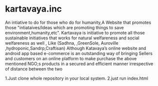 # kartavaya.inc
An intiative to do for those who do for humanity,A Website that promotes those "intiataives/Ideas which are promoting things to save environment,humanity,etc".
Kartavaya is initiative to promote all those sustainable initiatives that works for natural welfareness and social welfareness as well ,
Like (Sadhna, ,GreenSole, Auroville ,hydroponic,Sandrp,Craftisan) 
Although Katavaya’s online website and android app based e-commerce is an outstanding way of bringing Sellers and customers on an online platform to make purchase the above mentioned NGO;s products in a secured and efficient manner irrespective of distance between the two





1.Just clone whole repository in your local system.
2.just run index.html
